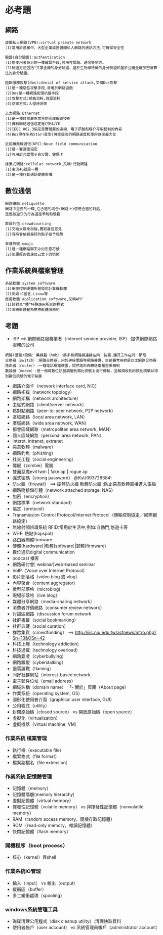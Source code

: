 # 必考題
## 網路
```
虛擬私人網路(VPN):virtual private network
(1)常用於連接中、大型企業或團體間私人網路的通訊方法,可確保安全性
```
```
驗證(身分驗證):authentication
(1)對使用者身分的一種確認手段,可用在電腦、通信等地方。
(2)驗證方法包括"共享金鑰的身分驗證、基於生物學特徵的身分驗證和基於公開金鑰加密演算法的身分驗證。
```
```
阻斷服務攻擊(dos):denial of service attack,又稱Dos攻擊
(1)是一種惡性攻擊手段,常用於網路遊戲
(2)Dos是一種網路街頭抗議手段
(3)攻擊方式:頻寬消耗,資源消耗
(4)防禦方式:入侵檢測等
```
```
乙太網路:Ethernet
(1)是一種目前最為常見的區域網路技術
(2)資料聯結通信協定是CSMA/CD
(3)IEEE 802.3協定是實體層的連線、電子訊號和媒介存取控制的內容
(4)Bus現在名為Star(星型)將能提高的網路速度和使用效率最大化
```
```
近距離無線通信(NFC):Near-field communication
(1)是一套通信協定
(2)可用於充當電子身分證、健保卡
```
```
蜂巢式網路:cellular network,又稱:行動網路
(1)主流4G就是一種
(2)是一種行動通訊硬體架構
```
## 數位通信
```
網路禮節:netiquette
網路中重要的一環,在合適的場合(網路上)使用合適的對話
是應該遵守的行為道德準則和規範
```
```
群眾外包:crowdsourcing
(1)交給大眾來討論,獲取最佳意見
(2)有時會依據最好的點子給予報酬
```
```
表情符號:emoji
(1)是一種網路聊天中的形意符號
(2)能更好的表達自己當下的情緒
```
## 作業系統與檔案管理
```
系統軟體:system software
(1)用來控制硬體所開發的計算機軟體
(2)例如:C語言,Linux等
應用軟體:application software,又稱APP
(1)針對某"種"特殊應用所寫的程式
(2)系統軟體是為應用軟體服務的
```
## 考題
- ISP ==> 網際網路服務業者（Internet service provider, ISP）:提供網際網路服務的公司
```
網路(硬體)設備: 集線器（hub）:將多條網路線連接在同一裝置,讓其工作在同一網段
交換器（switch）:網路交換器，用於連接電腦等網路裝置，目前最常用的是以太網路交換器
路由器（router）:一種電訊網路裝置，提供路由與轉送兩種重要機制
數據機（modem）:是一個將數位訊號調變到類比訊號上進行傳輸，並解調收到的類比訊號以得到數位訊號的電子裝置
```
- 網路介面卡（network interface card, NIC）
- 網路拓樸（network topology）
- 網路架構（network architecture）
- 主從式網路（client/server network）
- 點對點網路（peer-to-peer network, P2P network）
- 區域網路（local area network, LAN）
- 廣域網路（wide area network, WAN）
- 都會區域網路（metropolitan area network, MAN）
- 個人區域網路（personal area network, PAN）
- interet. intranet, extranet
- 惡意軟體（malware）
- 網路釣魚（phishing）
- 社交工程（social engineering）
- 殭屍（zombie）電腦
- 雙面惡魔evil twin | fake ap | rogue ap
- 強式密碼（strong password） @KsU093728384!
- 防火牆（firewall） ==> 硬體防火牆 軟體防火牆 :防止惡意軟體直接進入電腦
- 網路附接儲存體（network attached storage, NAS）
- 加密（encryption）
- 網路標準（network standard）
- 協定（protocol）
- Transmission Control Protocol/Internet Protocol（傳輸控制協定／網際網路協定）
- 無線射頻辨識系統 RFID:常用於生活中,例如:自動門,悠遊卡等
- Wi-Fi 熱點(hopspot)
- 路由器韌體firmware
- 硬體(hardware)|軟體(software)|韌體(firmware)
- 數位通訊digital communication
- podcast 播客
- 網路研討會| webinar|web-based seminar
- VoIP（Voice over Internet Protocol）
- 影片部落格（video blog 或 vlog）
- 內容聚合（content aggregator）
- 微型部落格（microblog)
- 現場部落格（live blog）
- 媒體分享網路（media-sharing network）
- 消費者評價網路（consumer review network）
- 討論區網路（discussion forum network
- 社群書籤（social bookmarking）
- 社群典藏（social curation）
- 群眾集資（crowdfunding） ==> http://iiic.niu.edu.tw/actnews/intro.php?Sn=13&OSn=42
- 科技上癮（technology addiction）
- 科技過載（technology overload）
- 網路霸凌（cyberbullying）
- 網路跟蹤（cyberstalking）
- 謾罵論戰（flaming）
- 同好社群網站（interest-based network
- 電子郵件位址（email address）
- 網域名稱（domain name）
「- 關於」頁面（About page）
- 作業系統（operating system, OS）
- 圖形化使用者介面（graphical user interface, GUI）
- 公用程式（utility）
- 封閉原始碼（closed source） vs 開放原始碼（open source）
- 虛擬化（virtualization）
- 虛擬機器（virtual machine, VM）
### 作業系統 檔案管理
- 執行檔（executable file）
- 檔案格式（file format）
- 檔案副檔名（file extension）
### 作業系統 記憶體管理
- 記憶體（memory）
- 記憶體階層(memory hierarchy)
- 虛擬記憶體（virtual memory）
- 揮發性記憶體（volatile memory） vs 非揮發性記憶體（nonvolatile memory）
- RAM（random access memory，隨機存取記憶體）
- ROM（read-only memory，唯讀記憶體）
- 快閃記憶體（flash memory）
### 開機程序（boot process）
- 核心（kernel）與shell
### 作業系統IO管理
- 輸入（input） vs 輸出（output）
- 緩衝區（buffer）
- 多工緩衝處理（spooling）
### windows系統管理工具
- 磁碟清理公用程式（disk cleanup utility）:清理快取資料
- 使用者帳戶（user account） vs 系統管理員帳戶（administrator account）
